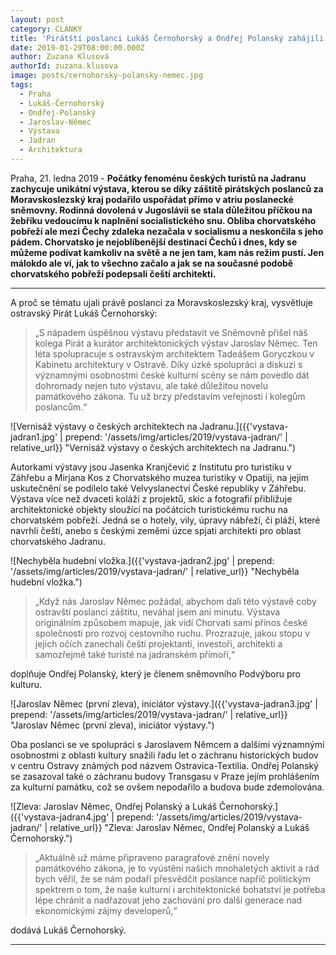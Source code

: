 ```yaml
---
layout: post
category: CLANKY
title: 'Pirátští poslanci Lukáš Černohorský a Ondřej Polanský zahájili výstavu mapující stopu českých architektů na Jadranu'
date: 2019-01-29T08:00:00.000Z
author: Zuzana Klusová
authorId: zuzana.klusova
image: posts/cernohorsky-polansky-nemec.jpg
tags:
  - Praha
  - Lukáš-Černohorský
  - Ondřej-Polanský
  - Jaroslav-Němec
  - Výstava
  - Jadran
  - Architektura
---
```


Praha, 21. ledna 2019 - **Počátky fenoménu českých turistů na Jadranu zachycuje unikátní výstava, kterou se díky záštitě pirátských poslanců za Moravskoslezský kraj podařilo uspořádat přímo v atriu poslanecké sněmovny. Rodinná dovolená v Jugoslávii se stala důležitou příčkou na žebříku vedoucímu k naplnění socialistického snu. Obliba chorvatského pobřeží ale mezi Čechy zdaleka nezačala v socialismu a neskončila s jeho pádem. Chorvatsko je nejoblíbenější destinací Čechů i dnes, kdy se můžeme podívat kamkoliv na světě a ne jen tam, kam nás režim pustí. Jen málokdo ale ví, jak to všechno začalo a jak se na současné podobě chorvatského pobřeží podepsali čeští architekti.**

<hr>

A proč se tématu ujali právě poslanci za Moravskoslezský kraj, vysvětluje ostravský Pirát Lukáš Černohorský:
>„S nápadem úspěšnou výstavu představit ve Sněmovně přišel náš kolega Pirát a kurátor architektonických výstav Jaroslav Němec. Ten léta spolupracuje s ostravským architektem Tadeášem Goryczkou v Kabinetu architektury v Ostravě. Díky úzké spolupráci a diskuzi s významnými osobnostmi české kulturní scény se nám povedlo dát dohromady nejen tuto výstavu, ale také důležitou novelu památkového zákona. Tu už brzy představím veřejnosti i kolegům poslancům.“ 

![Vernisáž výstavy o českých architektech na Jadranu.]({{'vystava-jadran1.jpg' | prepend: '/assets/img/articles/2019/vystava-jadran/' | relative_url}} "Vernisáž výstavy o českých architektech na Jadranu.")

Autorkami výstavy jsou Jasenka Kranjčević z Institutu pro turistiku v Záhřebu a Mirjana Kos z Chorvatského muzea turistiky v Opatiji, na jejím uskutečnění se podílelo také Velvyslanectví České republiky v Záhřebu. Výstava více než dvaceti koláží z projektů, skic a fotografií přibližuje architektonické objekty sloužící na počátcích turistickému ruchu na chorvatském pobřeží. Jedná se o hotely, vily, úpravy nábřeží, či pláží, které navrhli čeští, anebo s českými zeměmi úzce spjati architekti pro oblast chorvatského Jadranu.
 
![Nechyběla hudební vložka.]({{'vystava-jadran2.jpg' | prepend: '/assets/img/articles/2019/vystava-jadran/' | relative_url}} "Nechyběla hudební vložka.")
 
>„Když nás Jaroslav Němec požádal, abychom dali této výstavě coby ostravští poslanci záštitu, neváhal jsem ani minutu. Výstava originálním způsobem mapuje, jak vidí Chorvati sami přínos české společnosti pro rozvoj cestovního ruchu. Prozrazuje, jakou stopu v jejich očích zanechali čeští projektanti, investoři, architekti a samozřejmě také turisté na jadranském přímoří,“

doplňuje Ondřej Polanský, který je členem sněmovního Podvýboru pro kulturu.
 
![Jaroslav Němec (první zleva), iniciátor výstavy.]({{'vystava-jadran3.jpg' | prepend: '/assets/img/articles/2019/vystava-jadran/' | relative_url}} "Jaroslav Němec (první zleva), iniciátor výstavy.")
 
Oba poslanci se ve spolupráci s Jaroslavem Němcem a dalšími významnými osobnostmi z oblasti kultury snažili řadu let o záchranu historických budov v centru Ostravy známých pod názvem Ostravica-Textilia. Ondřej Polanský se zasazoval také o záchranu budovy Transgasu v Praze jejím prohlášením za kulturní památku, což se ovšem nepodařilo a budova bude zdemolována.

![Zleva: Jaroslav Němec, Ondřej Polanský a Lukáš Černohorský.]({{'vystava-jadran4.jpg' | prepend: '/assets/img/articles/2019/vystava-jadran/' | relative_url}} "Zleva: Jaroslav Němec, Ondřej Polanský a Lukáš Černohorský.")

>„Aktuálně už máme připraveno paragrafové znění novely památkového zákona, je to vyústění našich mnohaletých aktivit a rád bych věřil, že se nám podaří přesvědčit poslance napříč politickým spektrem o tom, že naše kulturní i architektonické bohatství je potřeba lépe chránit a nadřazovat jeho zachování pro další generace nad ekonomickými zájmy developerů,“

dodává Lukáš Černohorský.

- - -
